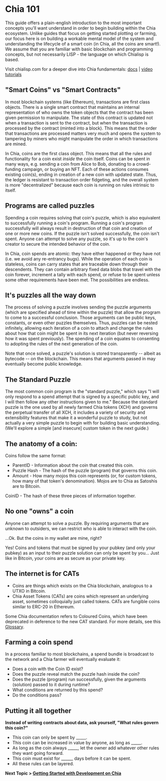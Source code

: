# Chia 101

This guide offers a plain-english introduction to the most important concepts you'll want understand in order to begin building within the Chia ecosystem. Unlike guides that focus on getting started plotting or farming, our focus here is on building a workable mental model of the system and understanding the lifecycle of a smart coin (in Chia, all the coins are smart!). We assume that you are familiar with basic blockchain and programming concepts, but not necessarily LISP - the language on which Chialisp is based.

Visit chialisp.com for a deeper dive into Chia fundamentals: [docs](https://chialisp.com/docs/) | [video tutorials](https://chialisp.com/docs/tutorials/why_chia_is_great/)

## "Smart Coins" vs "Smart Contracts" 
In most blockchain systems (like Ethereum), transactions are first class objects. There is a single smart contract that maintains an internal representation of who owns the token objects that the contract has been given permission to manipulate. The state of this contract is updated not when a transaction is sent to the contract, but when the transaction is processed by the contract (minted into a block). This means that the order that transactions are processed matters very much and opens the system to tampering by miners who might manipulate the order in which transactions are mined. 

In Chia, coins are the first class object. This means that all the rules and functionality for a coin exist *inside* the coin itself. Coins can be spent in many ways, e.g. sending a coin from Alice to Bob, donating to a crowd-funding campaign, or buying an NFT.  Each of these actions consumes existing coin(s), ending in creation of a new coin with updated state. Thus, the ledger is resistant to transaction order fidgeting, and the overall system is more "decentralized" because each coin is running on rules intrinsic to itself. 

## Programs are called puzzles
Spending a coin requires solving that coin's puzzle, which is also equivalent to successfully running a coin's program. Running a coin's program successfully will always result in destruction of that coin and creation of one or more new coins. If the puzzle isn't solved successfully, the coin isn't spent. Anyone can attempt to solve any puzzle, so it's up to the coin's creator to secure the intended behavior of the coin. 

In Chia, coin spends are atomic: they have either happened or they have not (i.e. we avoid any re-entrancy bugs). While the operation of each coin is stateless, coins can carry states that are traceable down through their descendents. They can contain arbitrary fixed data blobs that travel with the coin forever, increment a tally with each spend, or refuse to be spent unless some other requirements have been met. The possibilities are endless.

## It's puzzles all the way down
The process of solving a puzzle involves sending the puzzle arguments (which are specified ahead of time within the puzzle) that allow the program to come to a successful conclusion. Those arguments can be public keys, constants, or even other puzzles themselves. Thus, puzzles can be nested infinitely, allowing each iteration of a coin to attach and change the rules about how that coin might be spent in its next iteration (but never reversing how it was spent previously). The spending of a coin equates to consenting to adopting the rules of the next generation of the coin.  

Note that once solved, a puzzle's solution is stored transparently -- albeit as bytecode -- on the blockchain. This means that arguments passed in may eventually become public knowledge. 

## The Standard Puzzle
The most common coin program is the "standard puzzle," which says "I will only respond to a spend attempt that is signed by a specific public key, and I will then follow any other instructions given to me." Because the standard puzzle is the one used by all newly farmed Chia tokens (XCH) and governs the perpetual transfer of all XCH, it includes a variety of security and extensibility features that make it a wonderful puzzle to study, but not actually a very simple puzzle to begin with for building basic understanding. (We'll explore a simple [and insecure] custom token in the next guide.)

## The anatomy of a coin:
Coins follow the same format:
 - ParentID - Information about the coin that created this coin.
 - Puzzle Hash - The hash of the puzzle (program) that governs this coin. 
 - Amount - How many mojos this coin represents (or, for custom tokens, how many of that token's denomination). Mojos are to Chia as Satoshis are to Bitcoin. 

 CoinID - The hash of these three pieces of information together.

## No one "owns" a coin
Anyone can attempt to solve a puzzle. By requiring arguments that are unknown to outsiders, we can restrict who is able to interact with the coin.

...Ok. But the coins in my wallet are mine, right? 

Yes! Coins and tokens that must be signed by your pubkey (and only your pubkey) as an input to their puzzle solution can only be spent by you... Just like in Bitcoin, your coins are as secure as your private key. 

## The internet is for CATs
 - Coins are things which exists on the Chia blockchain, analogous to a UTXO in Bitcoin. 
 - Chia Asset Tokens (CATs) are coins which represent an underlying asset, sometimes colloquially just called tokens. CATs are fungible coins similar to ERC-20 in Ethereum. 
 
 Some Chia documentation refers to Coloured Coins, which have been deprecated in deference to the new CAT standard. For more details, see this [Glossary](https://www.chia.net/2021/09/23/chia-token-standard-naming.en.html).

## Farming a coin spend

In a process familiar to most blockchains, a spend bundle is broadcast to the network and a Chia farmer will eventually evaluate it:
  - Does a coin with the Coin ID exist?
  - Does the puzzle reveal match the puzzle hash inside the coin?
  - Does the puzzle (program) run successfully, given the arguments (solution) passed to it during runtime? 
  - What conditions are returned by this spend?
  - Do the conditions pass? 

## Putting it all together

**Instead of writing contracts about data, ask yourself, "What rules govern this coin?"**
 - This coin can only be spent by _____.
 - This coin can be increased in value by anyone, as long as _____.
 - As long as the coin always _____, let the owner add whatever other rules they want going forward.
 - This coin must exist for ______ days before it can be spent.
 - All these rules can be layered.

 
**Next Topic > [Getting Started with Development on Chia](02-Getting-Started.md)**
